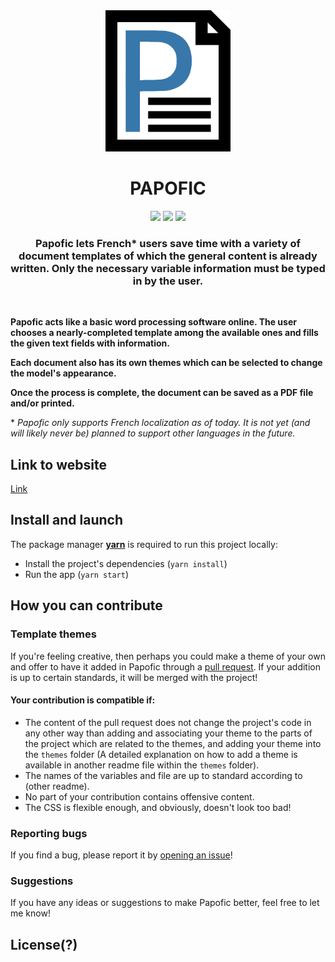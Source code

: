 <div align="center"><img src="papofic_logo.png" alt="papofic_logo" width="200px" height="auto">

# PAPOFIC

<p align="middle">
<a><img src="https://img.shields.io/badge/v16.13.1-react-61DAFB"/></a>
<a><img src="https://img.shields.io/badge/v3.7.2-typescript-207ABF"/></a>
<a><img src="https://img.shields.io/badge/v1.22.0-yarn-2C8EBB"/></a>
</p>

### Papofic lets French\* users save time with a variety of document templates of which the general content is already written. Only the necessary variable information must be typed in by the user.

</div>

<br />

**Papofic acts like a basic word processing software online. The user chooses a nearly-completed template among the available ones and fills the given text fields with information.**

**Each document also has its own themes which can be selected to change the model's appearance.**

**Once the process is complete, the document can be saved as a PDF file and/or printed.**

\* _Papofic only supports French localization as of today. It is not yet (and will likely never be) planned to support other languages in the future._

## Link to website

[Link](http://localhost:3000/)

## Install and launch

The package manager **[yarn](https://yarnpkg.com/)** is required to run this project locally:

- Install the project's dependencies (`yarn install`)
- Run the app (`yarn start`)

## How you can contribute

### Template themes

If you're feeling creative, then perhaps you could make a theme of your own and offer to have it added in Papofic through a [pull request](https://github.com/daybrush/selecto/compare). If your addition is up to certain standards, it will be merged with the project!

#### Your contribution is compatible if:

- The content of the pull request does not change the project's code in any other way than adding and associating your theme to the parts of the project which are related to the themes, and adding your theme into the `themes` folder (A detailed explanation on how to add a theme is available in another readme file within the `themes` folder).
- The names of the variables and file are up to standard according to (other readme).
- No part of your contribution contains offensive content.
- The CSS is flexible enough, and obviously, doesn't look too bad!

### Reporting bugs

If you find a bug, please report it by [opening an issue](https://github.com/angelinopersia/papofic/issues/new)!

### Suggestions

If you have any ideas or suggestions to make Papofic better, feel free to let me know!

## License(?)
